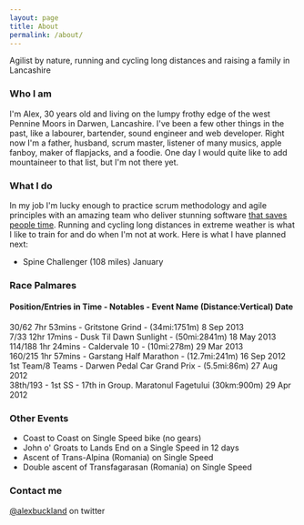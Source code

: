 ```yaml
---
layout: page
title: About
permalink: /about/
---
```


Agilist by nature, running and cycling long distances and raising a family in Lancashire

### Who I am

I'm Alex, 30 years old and living on the lumpy frothy edge of the west Pennine Moors in Darwen, Lancashire. I've been a few other things in the past, like a labourer, bartender, sound engineer and web developer. Right now I'm a father, husband, scrum master, listener of many musics, apple fanboy, maker of flapjacks, and a foodie. One day I would quite like to add mountaineer to that list, but I'm not there yet.

### What I do

In my job I'm lucky enough to practice scrum methodology and agile principles with an amazing team who deliver stunning software [that saves people time](http://connectchildcare.co.uk).
Running and cycling long distances in extreme weather is what I like to train for and do when I'm not at work.
Here is what I have planned next:

- Spine Challenger (108 miles) January

### Race Palmares 
#### Position/Entries in Time - Notables - Event Name (Distance:Vertical) Date

30/62 7hr 53mins - Gritstone Grind - (34mi:1751m) 8 Sep 2013  
7/33 12hr 17mins - Dusk Til Dawn Sunlight - (50mi:2841m) 18 May 2013  
114/188 1hr 24mins - Caldervale 10 - (10mi:278m) 29 Mar 2013  
160/215 1hr 57mins - Garstang Half Marathon - (12.7mi:241m) 16 Sep 2012  
1st Team/8 Teams - Darwen Pedal Car Grand Prix - (5.5mi:86m) 27 Aug 2012  
38th/193 - 1st SS - 17th in Group. Maratonul Fagetului (30km:900m) 29 Apr 2012  

### Other Events

- Coast to Coast on Single Speed bike (no gears)
- John o' Groats to Lands End on a Single Speed in 12 days
- Ascent of Trans-Alpina (Romania) on Single Speed
- Double ascent of Transfagarasan (Romania) on Single Speed

### Contact me

[@alexbuckland](https://twitter.com/alexbuckland) on twitter